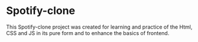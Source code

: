 # Spotify-clone
This Spotify-clone project was created for learning and practice of the Html, CSS and JS in its pure form and to enhance the basics of frontend. 
